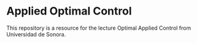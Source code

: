 Applied Optimal Control
====================================
This repository is a resource for the lecture Optimal Applied Control from
Universidad de Sonora.

